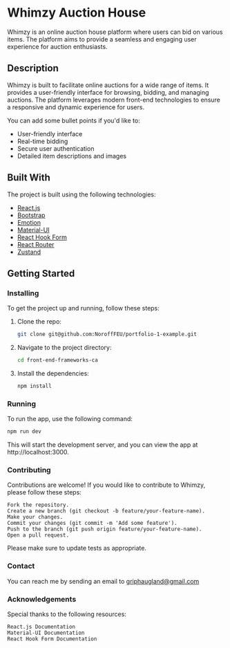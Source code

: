 # Whimzy Auction House

Whimzy is an online auction house platform where users can bid on various items. The platform aims to provide a seamless and engaging user experience for auction enthusiasts.

## Description

Whimzy is built to facilitate online auctions for a wide range of items. It provides a user-friendly interface for browsing, bidding, and managing auctions. The platform leverages modern front-end technologies to ensure a responsive and dynamic experience for users.

You can add some bullet points if you'd like to:

- User-friendly interface
- Real-time bidding
- Secure user authentication
- Detailed item descriptions and images

## Built With

The project is built using the following technologies:

- [React.js](https://reactjs.org/)
- [Bootstrap](https://getbootstrap.com)
- [Emotion](https://emotion.sh/docs/introduction)
- [Material-UI](https://mui.com/)
- [React Hook Form](https://react-hook-form.com/)
- [React Router](https://reactrouter.com/)
- [Zustand](https://zustand.surge.sh/)

## Getting Started

### Installing

To get the project up and running, follow these steps:

1. Clone the repo:

    ```bash
    git clone git@github.com:NoroffFEU/portfolio-1-example.git
    ```

2. Navigate to the project directory:

    ```bash
    cd front-end-frameworks-ca
    ```

3. Install the dependencies:

    ```bash
    npm install
    ```

### Running

To run the app, use the following command:

```bash
npm run dev
```
This will start the development server, and you can view the app at http://localhost:3000.

### Contributing

Contributions are welcome! If you would like to contribute to Whimzy, please follow these steps:

    Fork the repository.
    Create a new branch (git checkout -b feature/your-feature-name).
    Make your changes.
    Commit your changes (git commit -m 'Add some feature').
    Push to the branch (git push origin feature/your-feature-name).
    Open a pull request.

Please make sure to update tests as appropriate.

### Contact 

You can reach me by sending an email to griphaugland@gmail.com


### Acknowledgements

Special thanks to the following resources:

    React.js Documentation
    Material-UI Documentation
    React Hook Form Documentation

